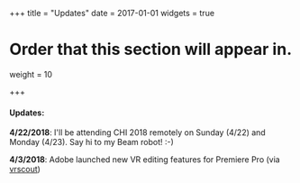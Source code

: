 +++
title = "Updates"
date = 2017-01-01
widgets = true

# Order that this section will appear in.
weight = 10

+++
#### Updates:
**4/22/2018**: I'll be attending CHI 2018 remotely on Sunday (4/22) and Monday (4/23). Say hi to my Beam robot! :-)

**4/3/2018**: Adobe launched new VR editing features for Premiere Pro (via [vrscout](https://vrscout.com/news/adobe-launches-immersive-360-editing-improves-plane-to-sphere/))







